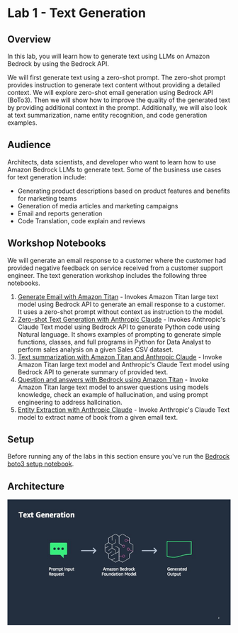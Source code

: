 # Lab 1 - Text Generation

## Overview

In this lab, you will learn how to generate text using LLMs on Amazon Bedrock by using the Bedrock API. 

We will first generate text using a zero-shot prompt. The zero-shot prompt provides instruction to generate text content without providing a detailed context. We will explore zero-shot email generation using Bedrock API (BoTo3). Then we will show how to improve the quality of the generated text by providing additional context in the prompt. Additionally, we will also look at text summarization, name entity recognition, and code generation examples.

## Audience

Architects, data scientists, and developer who want to learn how to use Amazon Bedrock LLMs to generate text. 
Some of the business use cases for text generation include:

- Generating product descriptions based on product features and benefits for marketing teams
- Generation of media articles and marketing campaigns
- Email and reports generation
- Code Translation, code explain and reviews


## Workshop Notebooks

We will generate an email response to a customer where the customer had provided negative feedback on service received from a customer support engineer. The text generation workshop includes the following three notebooks. 
1. [Generate Email with Amazon Titan](./00_text_generation_w_bedrock.ipynb) - Invokes Amazon Titan large text model using Bedrock API to generate an email response to a customer. It uses a zero-shot prompt without context as instruction to the model. 
2. [Zero-shot Text Generation with Anthropic Claude](01_code_generatation_w_bedrock.ipynb) - Invokes Anthropic's Claude Text model using Bedrock API to generate Python code using Natural language. It shows examples of prompting to generate simple functions, classes, and full programs in Python for Data Analyst to perform sales analysis on a given Sales CSV dataset.
3. [Text summarization with Amazon Titan and Anthropic Claude](./02_text-summarization-titan+claude.ipynb) - Invoke Amazon Titan large text model and Anthropic's Claude Text model using Bedrock API to generate summary of provided text.
4. [Question and answers with Bedrock using Amazon Titan](./03_qa_with_bedrock_titan.ipynb) - Invoke Amazon Titan large text model to answer questions using models knowledge, check an example of hallucination, and using prompt engineering to address hallcination.
5. [Entity Extraction with Anthropic Claude](./04_entity_extraction.ipynb) - Invoke Anthropic's Claude Text model to extract name of book from a given email text.


## Setup
Before running any of the labs in this section ensure you've run the [Bedrock boto3 setup notebook](../00_Intro/bedrock_boto3_setup.ipynb#Prerequisites).


## Architecture

![Bedrock](./images/bedrock.jpg)

